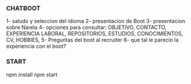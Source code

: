### CHATBOOT
1- saludo y seleccion del idioma
2- presentacion de Boot
3- presentacion sobre Narela
4- opciones para consultar: OBJETIVO, CONTACTO, EXPERIENCIA LABORAL, REPOSITORIOS, ESTUDIOS, CONOCIMIENTOS, CV, HOBBIES, 
5- Preguntas del boot al recruiter
6- que tal le parecio la experiencia con el boot?

### START
npm install
npm start
